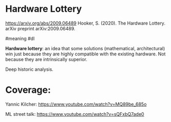 # Hardware Lottery

https://arxiv.org/abs/2009.06489 Hooker, S. (2020). The Hardware Lottery. arXiv preprint arXiv:2009.06489.

#meaning #dl


**Hardware lottery**: an idea that some solutions (mathematical, architectural) win just because they are highly compatible with the existing hardware. Not because they are intrinsically superior.

Deep historic analysis.

# Coverage:

Yannic Kilcher:
https://www.youtube.com/watch?v=MQ89be_685o

ML street talk:
https://www.youtube.com/watch?v=sQFxbQ7ade0